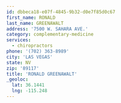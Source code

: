 ```yaml
---
id: dbbeca18-e07f-4845-9b32-d0e7f85d0c67
first_name: RONALD
last_name: GREENAWALT
address: '7500 W. SAHARA AVE.'
category: complementary-medicine
services:
  - chiropractors
phone: '(702) 363-8989'
city: 'LAS VEGAS'
state: NV
zip: '89117'
title: 'RONALD GREENAWALT'
_geoloc:
  lat: 36.1441
  lng: -115.248
---
```

